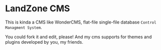 # LandZone CMS

This is kinda a CMS like WonderCMS, flat-file single-file database `Control Managment System`.

You could fork it and edit, please!
And my cms supports for themes and plugins developed by you, my friends.
